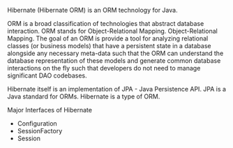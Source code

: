 Hibernate (Hibernate ORM) is an ORM technology for Java.

ORM is a broad classification of technologies that abstract database interaction.  ORM stands for Object-Relational Mapping.
Object-Relational Mapping. The goal of an ORM is provide a tool for analyzing relational classes (or business models) that 
have a persistent state in a database alongside any necessary meta-data such that the ORM can understand the database 
representation of these models and generate common database interactions on the fly such that developers do not need to
manage significant DAO codebases.

Hibernate itself is an implementation of JPA - Java Persistence API.
JPA is a Java standard for ORMs.
Hibernate is a type of ORM.

Major Interfaces of Hibernate

* Configuration
* SessionFactory
* Session